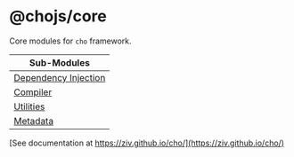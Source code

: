 # @chojs/core

Core modules for `cho` framework.

| Sub-Modules                         |
|-------------------------------------|
| [Dependency Injection](./di/mod.ts) |
| [Compiler](./compiler/mod.ts)       |
| [Utilities](./utils/mod.ts)         |
| [Metadata](./meta/mod.ts)           |

[See documentation at https://ziv.github.io/cho/](https://ziv.github.io/cho/)
